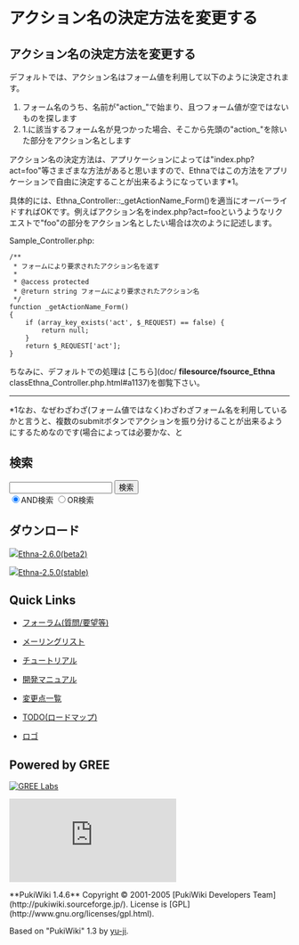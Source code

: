 # アクション名の決定方法を変更する

## アクション名の決定方法を変更する [](ethna-document-dev_guide-action-formname.html#eaffceac "eaffceac")

デフォルトでは、アクション名はフォーム値を利用して以下のように決定されます。

1. フォーム名のうち、名前が"action\_"で始まり、且つフォーム値が空ではないものを探します
2. 1.に該当するフォーム名が見つかった場合、そこから先頭の"action\_"を除いた部分をアクション名とします

アクション名の決定方法は、アプリケーションによっては"index.php?act=foo"等さまざまな方法があると思いますので、Ethnaではこの方法をアプリケーションで自由に決定することが出来るようになっています\*1。

具体的には、Ethna\_Controller::\_getActionName\_Form()を適当にオーバーライドすればOKです。例えばアクション名をindex.php?act=fooというようなリクエストで"foo"の部分をアクション名としたい場合は次のように記述します。

Sample\_Controller.php:

    /**
     * フォームにより要求されたアクション名を返す
     *
     * @access protected
     * @return string フォームにより要求されたアクション名
     */
    function _getActionName_Form()
    {
        if (array_key_exists('act', $_REQUEST) == false) {
            return null;
        }
        return $_REQUEST['act'];
    }

ちなみに、デフォルトでの処理は [こちら](doc/ __filesource/fsource_Ethna__ classEthna_Controller.php.html#a1137)を御覧下さい。

<!-- ??END id:body -->
<!-- ??BEGIN id:summary --><!-- ??BEGIN id:note -->

* * *
\*1なお、なぜわざわざ(フォーム値ではなく)わざわざフォーム名を利用しているかと言うと、複数のsubmitボタンでアクションを振り分けることが出来るようにするためなのです(場合によっては必要かな、と  

<!-- ??END id:note -->
<!-- ??BEGIN id:trackback -->
<!-- ?? END id:trackback --><!-- ?? END id:attach -->
<!-- ?? END id:summary -->
<!-- ??END id:content -->
<!-- ?? END id:wrap_content --><!-- ??sidebar?? ========================================================== -->
<!-- ??BEGIN id:wrap_sidebar -->

<!-- ??BEGIN id:search_form -->

## 検索

<form action="http://ethna.jp/index.php?cmd=search" method="post">
            <input type="hidden" name="encode_hint" value="??">
            <input type="text" name="word" value="" size="20">
            <input type="submit" value="検索"><br>
            <input type="radio" name="type" value="AND" checked id="and_search"><label for="and_search">AND検索</label>
            <input type="radio" name="type" value="OR" id="or_search"><label for="or_search">OR検索</label>
    </form>

<!-- END id:search_form -->
<!-- ??BEGIN id:download_link -->

## ダウンロード

[![](image/minilogo.gif)Ethna-2.6.0(beta2)](ethna-download.html)

[![](image/minilogo.gif)Ethna-2.5.0(stable)](ethna-download.html)

<!-- END id:download_link -->
<!-- ??BEGIN id:download_link -->

## Quick Links

- [フォーラム(質問/要望等)](ethna-community-forum.html)
- [メーリングリスト](http://ml.ethna.jp/mailman/listinfo/users)

- [チュートリアル](ethna-document-tutorial.html)
- [開発マニュアル](ethna-document-dev_guide.html)
- [変更点一覧](ethna-document-changes.html)

- [TODO(ロードマップ)](TODO.html)
- [ロゴ](ethna-logo.html)

<!-- END id:download_link -->
<!-- ??BEGIN id:search_form -->

## Powered by GREE

 [![GREE Labs](http://labs.gree.jp/image/greelabs_logo.gif)](http://labs.gree.jp/)

<!-- END id:search_form -->
 [![SourceForge.jp](http://sourceforge.jp/sflogo.php?group_id=1343)](http://sourceforge.jp/)

<!-- ??END id:sidebar -->
<!-- ??END id:wrap_sidebar -->
<!-- ??END id:main --><!-- ?? Footer ?? ========================================================== -->
<!-- ??BEGIN id:footer -->
<!-- ??BEGIN id:copyright --> **PukiWiki 1.4.6** Copyright © 2001-2005 [PukiWiki Developers Team](http://pukiwiki.sourceforge.jp/). License is [GPL](http://www.gnu.org/licenses/gpl.html).  
 Based on "PukiWiki" 1.3 by [yu-ji](http://factage.com/yu-ji/).
<!-- ??END id:copyright -->
<!-- ??END id:footer --><!-- ?? END ?? ============================================================= -->
<!-- ??END id:wrapper -->
